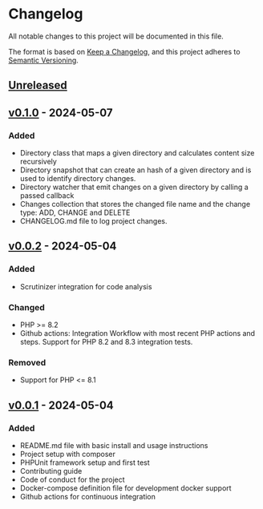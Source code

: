 # Changelog

All notable changes to this project will be documented in this file.

The format is based on [Keep a Changelog](https://keepachangelog.com/en/1.1.0/),
and this project adheres to [Semantic Versioning](https://semver.org/spec/v2.0.0.html).

## [Unreleased]

## [v0.1.0] - 2024-05-07
### Added
- Directory class that maps a given directory and calculates content size recursively
- Directory snapshot that can create an hash of a given directory and is used to 
  identify directory changes.
- Directory watcher that emit changes on a given directory by calling a passed callback
- Changes collection that stores the changed file name and the change type: ADD, CHANGE
  and DELETE
- CHANGELOG.md file to log project changes.

## [v0.0.2] - 2024-05-04
### Added
- Scrutinizer integration for code analysis
### Changed
- PHP >= 8.2
- Github actions: Integration Workflow with most recent PHP actions and steps. Support
  for PHP 8.2 and 8.3 integration tests.
### Removed
- Support for PHP <= 8.1

## [v0.0.1] - 2024-05-04
### Added
- README.md file with basic install and usage instructions
- Project setup with composer
- PHPUnit framework setup and first test
- Contributing guide
- Code of conduct for the project
- Docker-compose definition file for development docker support 
- Github actions for continuous integration

[unreleased]: https://github.com/slickframework/fswatch/compare/v0.1.0...HEAD
[v0.1.0]: https://github.com/slickframework/fswatch/compare/v0.0.2...v0.1.0
[v0.0.2]: https://github.com/slickframework/fswatch/compare/v0.0.1...v0.0.2
[v0.0.1]: https://github.com/slickframework/fswatch/releases/tag/v0.0.1